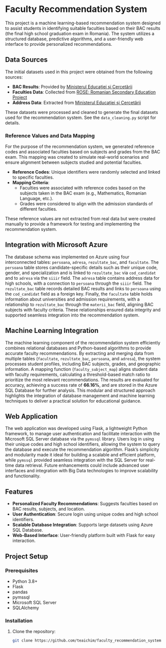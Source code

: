 # Faculty Recommendation System
This project is a machine learning-based recommendation system designed to assist students in identifying suitable faculties based on their BAC results (the final high school graduation exam in Romania). The system utilizes a structured database, predictive algorithms, and a user-friendly web interface to provide personalized recommendations.

## Data Sources
The initial datasets used in this project were obtained from the following sources:

- **BAC Results**: Provided by [Ministerul Educației și Cercetării](https://data.gov.ro/dataset?tags=bacalaureat)
- **Faculties Data**: Collected from [ROSE: Romanian Secondary Education Project](https://www.rose-edu.ro/lista-universitati/)
- **Address Data**: Extracted from [Ministerul Educației și Cercetării](https://www.edu.ro/sites/default/files/Lista_unitati_invatamant_raspuns_invitatie_participare_PNRAS_0.pdf)

These datasets were processed and cleaned to generate the final datasets used for the recommendation system. See the `data_cleaning.py` script for details.

### Reference Values and Data Mapping

For the purpose of the recommendation system, we generated reference codes and associated faculties based on subjects and grades from the BAC exam. This mapping was created to simulate real-world scenarios and ensure alignment between subjects studied and potential faculties.

- **Reference Codes**: Unique identifiers were randomly selected and linked to specific faculties.
- **Mapping Criteria**:
  - Faculties were associated with reference codes based on the subjects taken in the BAC exam (e.g., Mathematics, Romanian Language, etc.).
  - Grades were considered to align with the admission standards of different faculties.

These reference values are not extracted from real data but were created manually to provide a framework for testing and implementing the recommendation system.

## Integration with Microsoft Azure

The database schema was implemented on Azure using four interconnected tables: `persoana`, `adresa`, `rezultate_bac`, and `facultate`. The `persoana` table stores candidate-specific details such as their unique code, gender, and specialization and is linked to `rezultate_bac` via `cod_candidat` and to `adresa` via the `siiir` field. The `adresa` table contains address data for high schools, with a connection to `persoana` through the `siiir` field. The `rezultate_bac` table records detailed BAC results and links to `persoana` using the `cod_candidat` field as a foreign key. Finally, the `facultate` table holds information about universities and admission requirements, with a relationship to `rezultate_bac` through the `materii_bac` field, aligning BAC subjects with faculty criteria. These relationships ensured data integrity and supported seamless integration into the recommendation system.

## Machine Learning Integration

The machine learning component of the recommendation system efficiently combines relational databases and Python-based algorithms to provide accurate faculty recommendations. By extracting and merging data from multiple tables (`facultate`, `rezultate_bac`, `persoana`, and `adresa`), the system processes student profiles, including BAC subjects, grades, and geographic information. A mapping function (`faculty_subject_map`) aligns student data with faculty requirements, calculating a threshold-based match ratio to prioritize the most relevant recommendations. The results are evaluated for accuracy, achieving a success rate of **66.16%**, and are stored in the Azure SQL Database for further analysis. This modular and structured approach highlights the integration of database management and machine learning techniques to deliver a practical solution for educational guidance.

## Web Application

The web application was developed using Flask, a lightweight Python framework, to manage user authentication and facilitate interaction with the Microsoft SQL Server database via the `pymssql` library. Users log in using their unique codes and high school identifiers, allowing the system to query the database and execute the recommendation algorithm. Flask’s simplicity and modularity made it ideal for building a scalable and efficient platform, while `pymssql` provided seamless integration with the SQL Server for real-time data retrieval. Future enhancements could include advanced user interfaces and integration with Big Data technologies to improve scalability and functionality.

## Features

- **Personalized Faculty Recommendations**: Suggests faculties based on BAC results, subjects, and location.
- **User Authentication**: Secure login using unique codes and high school identifiers.
- **Scalable Database Integration**: Supports large datasets using Azure SQL Database.
- **Web-Based Interface**: User-friendly platform built with Flask for easy interaction.

## Project Setup

### Prerequisites
- Python 3.8+
- Flask
- pandas
- pymssql
- Microsoft SQL Server
- SQLAlchemy

### Installation
1. Clone the repository:
   ```bash
   git clone https://github.com/teaichim/faculty_recommendation_system.git
